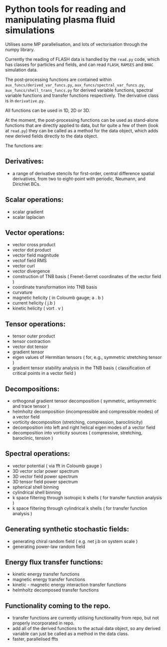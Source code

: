 # Python tools for reading and manipulating plasma fluid simulations

Utilises some MP parallelisation, and lots of vectorisation through the numpy library. 

Currently the reading of FLASH data is handled by the `read.py` code, which has classes for particles and fields, and can read `FLASH`, `RAMSES` and `BHAC` simulation data. 


The post-processing functions are contained within `aux_funcs/derived_var_funcs.py`, `aux_funcs/spectral_var_funcs.py`, `aux_funcs/shell_trans_funcs.py` for derived variable functions, spectral variable functions and transfer functions respectively. The derivative class is in `derivative.py`.

All functions can be used in 1D, 2D or 3D. 

At the moment, the post-processing functions can be used as stand-alone functions that are directly applied to data, but for quite a few of them (look at `read.py`) they can be called as a method for the data object, which adds new derived fields directly to the data object. 

The functions are:

## Derivatives:
* a range of derivative stencils for first-order, central difference spatial derivatives, from two to eight-point with periodic, Neumann, and Dirichlet BCs.

## Scalar operations:
* scalar gradient
* scalar laplacian

## Vector operations:
* vector cross product
* vector dot product
* vector field magnitude
* vectof field RMS
* vector curl
* vector divergence
* construction of TNB basis ( Frenet-Serret coordinates of the vector field ) 
* coordinate transformation into TNB basis
* curvature
* magnetic helicity ( in Coloumb gauge; a . b )
* current helicity ( j.b )
* kinetic helicity ( vort . v )

## Tensor operations:
* tensor outer product
* tensor contraction
* vector dot tensor
* gradient tensor
* eigen values of Hermitian tensors ( for, e.g., symmetric stretching tensor )
* gradient tensor stability analysis in the TNB basis ( classification of critical points in a vector field )

## Decompositions:
* orthogonal gradient tensor decomposition ( symmetric, antisymmetric and trace tensor )
* helmholtz decomposition (incompressible and compressible modes) of a vector field
* vorticity decomposition (stretching, compression, baroclinicity)
* decomposition into left and right helical eigen modes of a vector field
* decomposition into vorticity sources ( compressive, stretching, baroclinic, tension )

## Spectral operations:
* vector potential ( via fft in Coloumb gauge )
* 3D vector sclar power spectrum
* 3D vector field power spectrum
* 3D tensor field power spectrum
* spherical shell binning
* cylindrical shell binning
* k space filtering through isotropic k shells ( for transfer function analysis )
* k space filtering through cylindrical k shells ( for transfer function analysis )

## Generating synthetic stochastic fields:
* generating chiral random field ( e.g. net j.b on system scale )
* generating power-law random field

## Energy flux transfer functions:
* kinetic energy transfer functions
* magnetic energy transfer functions
* kinetic - magnetic energy interaction transfer functions
* helmholtz decomposed transfer functions

## Functionality coming to the repo.
* transfer functions are currently utilising functionality from repo, but not properly incorporated in repo.
* add all of the derived functions to the actual data object, so any derived variable can just be called as a method in the data class.
* faster, parallelised ffts
